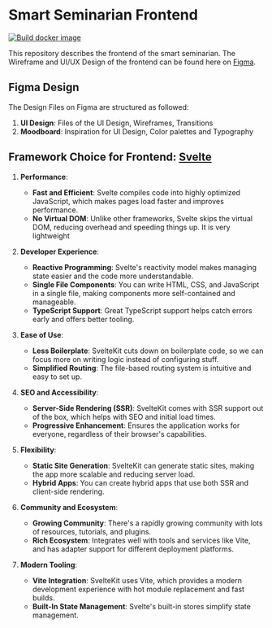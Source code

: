 # Smart Seminarian Frontend

[![Build docker image](https://github.com/SmartSeminarian/front-end/actions/workflows/on-push-main.yml/badge.svg)](https://github.com/SmartSeminarian/front-end/actions/workflows/on-push-main.yml)

This repository describes the frontend of the smart seminarian. The Wireframe and UI/UX Design of the frontend can be found here on [Figma](https://www.figma.com/design/3uktwiRfEoWQIdEwH75HTO/TEG-Workshop?node-id=0-1&t=JH0tdJCOj7aV535k-1). 

## Figma Design
The Design Files on Figma are structured as followed: 
1. **UI Design**: Files of the UI Design, Wireframes, Transitions
2. **Moodboard**: Inspiration for UI Design, Color palettes and Typography

## Framework Choice for Frontend: [Svelte](https://svelte.dev/)

1. **Performance**:
    - **Fast and Efficient**: Svelte compiles code into highly optimized JavaScript, which makes pages load faster and improves performance.
    - **No Virtual DOM**: Unlike other frameworks, Svelte skips the virtual DOM, reducing overhead and speeding things up. It is very lightweight

2. **Developer Experience**:
    - **Reactive Programming**: Svelte's reactivity model makes managing state easier and the code more understandable.
    - **Single File Components**: You can write HTML, CSS, and JavaScript in a single file, making components more self-contained and manageable.
    - **TypeScript Support**: Great TypeScript support helps catch errors early and offers better tooling.

3. **Ease of Use**:
    - **Less Boilerplate**: SvelteKit cuts down on boilerplate code, so we can focus more on writing logic instead of configuring stuff.
    - **Simplified Routing**: The file-based routing system is intuitive and easy to set up.

4. **SEO and Accessibility**:
    - **Server-Side Rendering (SSR)**: SvelteKit comes with SSR support out of the box, which helps with SEO and initial load times.
    - **Progressive Enhancement**: Ensures the application works for everyone, regardless of their browser's capabilities.

5. **Flexibility**:
    - **Static Site Generation**: SvelteKit can generate static sites, making the app more scalable and reducing server load.
    - **Hybrid Apps**: You can create hybrid apps that use both SSR and client-side rendering.

6. **Community and Ecosystem**:
    - **Growing Community**: There's a rapidly growing community with lots of resources, tutorials, and plugins.
    - **Rich Ecosystem**: Integrates well with tools and services like Vite, and has adapter support for different deployment platforms.

7. **Modern Tooling**:
    - **Vite Integration**: SvelteKit uses Vite, which provides a modern development experience with hot module replacement and fast builds.
    - **Built-In State Management**: Svelte's built-in stores simplify state management.

